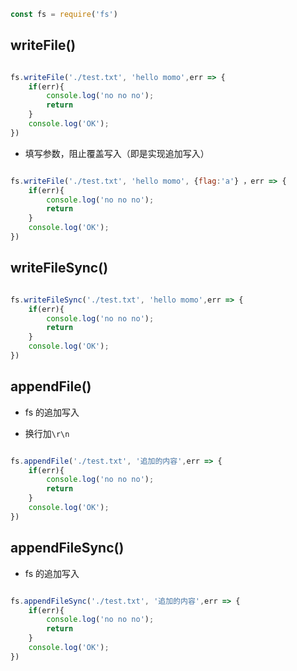 ```js
const fs = require('fs')

```
## writeFile()

```js

fs.writeFile('./test.txt', 'hello momo',err => {
    if(err){
        console.log('no no no');
        return
    }
    console.log('OK');
})

```

- 填写参数，阻止覆盖写入（即是实现追加写入）

```js

fs.writeFile('./test.txt', 'hello momo', {flag:'a'} ，err => {
    if(err){
        console.log('no no no');
        return
    }
    console.log('OK');
})

```



## writeFileSync()

```js

fs.writeFileSync('./test.txt', 'hello momo',err => {
    if(err){
        console.log('no no no');
        return
    }
    console.log('OK');
})

```

## appendFile()

- fs 的追加写入

- 换行加`\r\n`

```js

fs.appendFile('./test.txt', '追加的内容',err => {
    if(err){
        console.log('no no no');
        return
    }
    console.log('OK');
})

```

## appendFileSync()

- fs 的追加写入

```js

fs.appendFileSync('./test.txt', '追加的内容',err => {
    if(err){
        console.log('no no no');
        return
    }
    console.log('OK');
})

```
